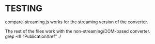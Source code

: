 # TESTING

compare-streaming.js works for the streaming version of the converter.

The rest of the files work with the non-streaming/DOM-based converter.
grep -rIl "PublicationXref" ./
